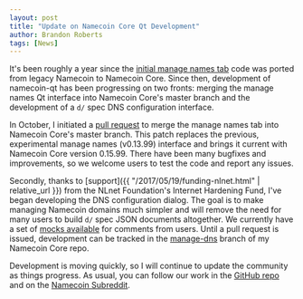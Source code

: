 ```yaml
---
layout: post
title: "Update on Namecoin Core Qt Development"
author: Brandon Roberts
tags: [News]
---
```


It's been roughly a year since the [initial manage names tab](https://github.com/namecoin/namecoin-core/pull/67)
code was ported from legacy Namecoin to Namecoin Core. Since then, development
of namecoin-qt has been progressing on two fronts: merging the manage names Qt
interface into Namecoin Core's master branch and the development of a `d/` spec
DNS configuration interface.

In October, I initiated a [pull request](https://github.com/namecoin/namecoin-core/pull/187)
to merge the manage names tab into Namecoin Core's master branch.
This patch replaces the previous, experimental manage names (v0.13.99) interface and
brings it current with Namecoin Core version 0.15.99. There have been many
bugfixes and improvements, so we welcome users to test the code and report any
issues.

Secondly, thanks to [support]({{ "/2017/05/19/funding-nlnet.html" | relative_url }})
from the NLnet Foundation's Internet Hardening Fund, I've began developing the
DNS configuration dialog. The goal is to make managing Namecoin domains much simpler
and will remove the need for many users to build `d/` spec JSON documents
altogether. We currently have a set of [mocks available](https://github.com/namecoin/namecoin-core/issues/196)
for comments from users. Until a pull request is issued, development can be tracked
in the [manage-dns](https://github.com/brandonrobertz/namecoin-core/tree/manage-dns)
branch of my Namecoin Core repo.

Development is moving quickly, so I will continue to update the community as
things progress. As usual, you can follow our work in the [GitHub repo](https://github.com/namecoin/namecoin-core)
and on the [Namecoin Subreddit](https://www.reddit.com/r/Namecoin/).

